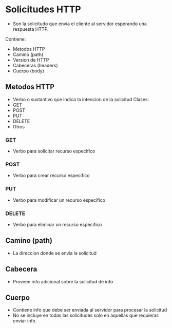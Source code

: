 # Solicitudes HTTP

- Son la solicitudo que envia el cliente al servidor esperando una respuesta HTTP.

Contiene: 
- Metodos HTTP
- Camino (path)
- Version de HTTP
- Cabeceras (headers)
- Cuerpo (body)

## Metodos HTTP

- Verbo o sustantivo que indica la intencion de la solicitud
Clases:
- GET
- POST
- PUT
- DELETE
- Otros

### GET 

- Verbo para solicitar recurso especifico

### POST

- Verbo para crear recurso especifico

### PUT

- Verbo para modificar un recurso especifico

### DELETE

- Verbo para eliminar un recurso especifico

## Camino (path)

- La direccion donde se envia la solicitud

## Cabecera 

- Proveen info adicional sobre la solicitud de info

## Cuerpo 

- Contiene info que debe ser enviada al servidor para procesar la solicitud
- No se incluye en todas las solicitudes solo en aquellas que requieras enviar info.
